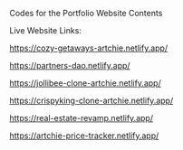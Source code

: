 Codes for the Portfolio Website Contents

Live Website Links:

https://cozy-getaways-artchie.netlify.app/

https://partners-dao.netlify.app/

https://jollibee-clone-artchie.netlify.app/

https://crispyking-clone-artchie.netlify.app/

https://real-estate-revamp.netlify.app/

https://artchie-price-tracker.netlify.app/